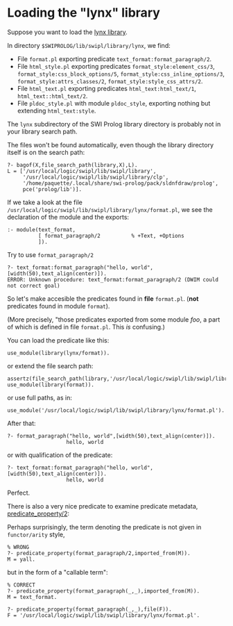 # Loading the "lynx" library

Suppose you want to load the [lynx library](https://www.swi-prolog.org/pldoc/doc/_SWI_/library/lynx/index.html).

In directory `$SWIPROLOG/lib/swipl/library/lynx`, we find:

- File `format.pl` exporting predicate `text_format:format_paragraph/2`.
- File `html_style.pl` exporting predicates `format_style:element_css/3`,
`format_style:css_block_options/5`,
`format_style:css_inline_options/3`,
`format_style:attrs_classes/2`,
`format_style:style_css_attrs/2`.
- File `html_text.pl` exporting predicates `html_text:html_text/1`, `html_text::html_text/2`.
- File `pldoc_style.pl` with module `pldoc_style`, exporting nothing but extending `html_text:style`.

The `lynx` subdirectory of the SWI Prolog library directory is probably not in your library search path.

The files won't be found automatically, even though the library directory itself is on the search path:

````
?- bagof(X,file_search_path(library,X),L).
L = ['/usr/local/logic/swipl/lib/swipl/library',
     '/usr/local/logic/swipl/lib/swipl/library/clp',
     '/home/paquette/.local/share/swi-prolog/pack/sldnfdraw/prolog',
     pce('prolog/lib')].
````

If we take a look at the file `/usr/local/logic/swipl/lib/swipl/library/lynx/format.pl`, we see
the declaration of the module and the exports:

````
:- module(text_format,
          [ format_paragraph/2          % +Text, +Options
          ]).
````

Try to use `format_paragraph/2`

````
?- text_format:format_paragraph("hello, world",[width(50),text_align(center)]).
ERROR: Unknown procedure: text_format:format_paragraph/2 (DWIM could not correct goal)
````

So let's make accesible the predicates found in **file** `format.pl`. (**not** predicates found in module `format`).

(More precisely, "those predicates exported from some module _foo_, a part of which is defined in file `format.pl`.
This _is_ confusing.)

You can load the predicate like this:

````
use_module(library(lynx/format)).
````

or extend the file search path:

````
assertz(file_search_path(library,'/usr/local/logic/swipl/lib/swipl/library/lynx')).
use_module(library(format)).
````

or use full paths, as in:

````
use_module('/usr/local/logic/swipl/lib/swipl/library/lynx/format.pl').
````

After that:

````
?- format_paragraph("hello, world",[width(50),text_align(center)]).
                   hello, world
````

or with qualification of the predicate:

````
?- text_format:format_paragraph("hello, world",[width(50),text_align(center)]).
                   hello, world
````

Perfect.

There is also a very nice predicate to examine predicate metadata,
[predicate_property/2](https://www.swi-prolog.org/pldoc/man?predicate=predicate_property%2f2):

Perhaps surprisingly, the term denoting the predicate is not given in `functor/arity` style, 

````
% WRONG
?- predicate_property(format_paragraph/2,imported_from(M)).
M = yall.
````

but in the form of a "callable term":

````
% CORRECT
?- predicate_property(format_paragraph(_,_),imported_from(M)).
M = text_format.

?- predicate_property(format_paragraph(_,_),file(F)).
F = '/usr/local/logic/swipl/lib/swipl/library/lynx/format.pl'.
````

